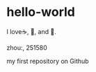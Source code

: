 # hello-world

I love:coffee:, :pizza:, and :dancer:.

zhou:, 251580

my first repository on Github
